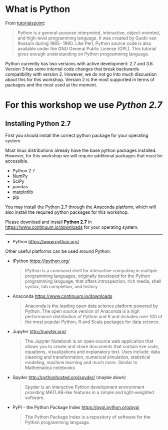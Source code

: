 # What is Python 

From [tutorialspoint](https://www.tutorialspoint.com/python/index.htm):
> Python is a general-purpose interpreted, interactive, object-oriented, and high-level programming language. It was created by Guido van Rossum during 1985- 1990. Like Perl, Python source code is also available under the GNU General Public License (GPL). This tutorial gives enough understanding on Python programming language.


Python currently has two versions with active development: 2.7 and 3.6. 
Version 3 has some internal code changes that break backwards compatibility with version 2.
However, we do not go into much discussion about this for this workshop. 
Version 2 is the most supported in terms of packages and the most used at the moment.

# For this workshop we use ***Python 2.7***

## Installing Python 2.7


First you should install the correct python package for your operating system.

Most linux distributions already have the base python packages installed.
However, for this workshop we will require additional packages that must be accessible.
* Python 2.7
* NumPy
* SciPy
* pandas 
* matplotlib
* pip

You may install the Python 2.7 through the Anaconda platform, which will also install the required python packages for this workshop.

Please download and install **Python 2.7** in https://www.continuum.io/downloads for your operating system.


---

* Python <https://www.python.org/>
    
Other useful platforms can be used around Python:

* IPython <https://ipython.org/>
    > IPython is a command shell for interactive computing in multiple programming languages, originally developed for the Python programming language, that offers introspection, rich media, shell syntax, tab completion, and history

* Anaconda <https://www.continuum.io/downloads>

    > Anaconda is the leading open data science platform powered by Python. The open source version of Anaconda is a high performance distribution of Python and R and includes over 100 of the most popular Python, R and Scala packages for data science.

* Jupyter <http://jupyter.org/>

    > The Jupyter Notebook is an open-source web application that allows you to create and share documents that contain live code, equations, visualizations and explanatory text. Uses include: data cleaning and transformation, numerical simulation, statistical modeling, machine learning and much more.
    > Similar to Mathematica notebooks

* Spyder <http://pythonhosted.org/spyder/> (maybe down)
    > Spyder is an interactive Python development environment providing MATLAB-like features in a simple and light-weighted software.

* PyPI - the Python Package Index <https://pypi.python.org/pypi>
    > The Python Package Index is a repository of software for the Python programming language. 